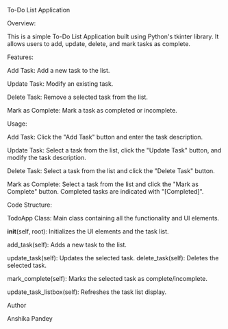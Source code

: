 To-Do List Application


Overview:

This is a simple To-Do List Application built using Python's tkinter library. It allows users to add, update, delete, and mark tasks as complete.


Features:


Add Task: Add a new task to the list.

Update Task: Modify an existing task.

Delete Task: Remove a selected task from the list.

Mark as Complete: Mark a task as completed or incomplete.


Usage:


Add Task: Click the "Add Task" button and enter the task description.

Update Task: Select a task from the list, click the "Update Task" button, and modify the task description.

Delete Task: Select a task from the list and click the "Delete Task" button.

Mark as Complete: Select a task from the list and click the "Mark as Complete" button. Completed tasks are indicated with "[Completed]".


Code Structure:


TodoApp Class: Main class containing all the functionality and UI elements.

__init__(self, root): Initializes the UI elements and the task list.

add_task(self): Adds a new task to the list.

update_task(self): Updates the selected task.
delete_task(self): Deletes the selected task.

mark_complete(self): Marks the selected task as complete/incomplete.

update_task_listbox(self): Refreshes the task list display.

Author

Anshika Pandey

